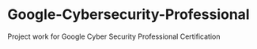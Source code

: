 # Google-Cybersecurity-Professional
Project work for Google Cyber Security Professional Certification
